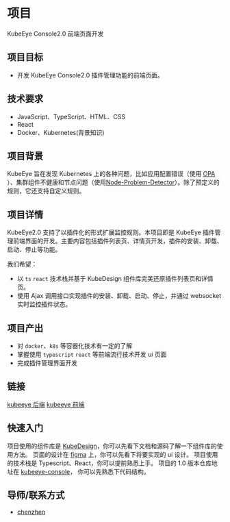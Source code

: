# 项目

KubeEye Console2.0 前端页面开发

## 项目目标

* 开发 KubeEye Console2.0 插件管理功能的前端页面。

## 技术要求

* JavaScript、TypeScript、HTML、CSS
* React
* Docker、Kubernetes(背景知识)

## 项目背景

KubeEye 旨在发现 Kubernetes 上的各种问题，比如应用配置错误（使用 [OPA](https://github.com/open-policy-agent/opa) ）、集群组件不健康和节点问题（使用[Node-Problem-Detector](https://github.com/kubernetes/node-problem-detector)）。除了预定义的规则，它还支持自定义规则。

## 项目详情

KubeEye2.0 支持了以插件化的形式扩展监控规则。本项目即是 KubeEye 插件管理前端界面的开发。主要内容包括插件列表页、详情页开发，插件的安装、卸载、启动、停止等功能。

我们希望：

* 以 `ts` `react` 技术栈并基于 KubeDesign 组件库完美还原插件列表页和详情页。
* 使用 Ajax 调用接口实现插件的安装、卸载、启动、停止，并通过 websocket 实时监控插件状态。

## 项目产出

* 对 `docker`、`k8s` 等容器化技术有一定的了解
* 掌握使用 `typescript` `react` 等前端流行技术开发 ui 页面
* 完成插件管理界面开发

## 链接

[kubeeye 后端](https://github.com/kubesphere/kubeeye)
[kubeeye 前端](https://github.com/kubesphere/kubeeye-console)

## 快速入门

项目使用的组件库是 [KubeDesign](https://github.com/kubesphere/kube-design/tree/next)，你可以先看下文档和源码了解一下组件库的使用方法。
页面的设计在 [figma](https://www.figma.com/file/aDij53tnzKPr7dofRE54mX/%E9%A1%B9%E7%9B%AE_%E9%9B%86%E7%BE%A4%E5%B7%A1%E6%A3%80?node-id=627%3A19873) 上，你可以先看下将要实现的 ui 设计。
项目使用的技术栈是 Typescript、React，你可以提前熟悉上手。
项目的 1.0 版本仓库地址在 [kubeeye-console](https://github.com/kubesphere/kubeeye-console)， 你可以先熟悉下代码结构。

## 导师/联系方式

* [chenzhen](https://github.com/chenz24)
